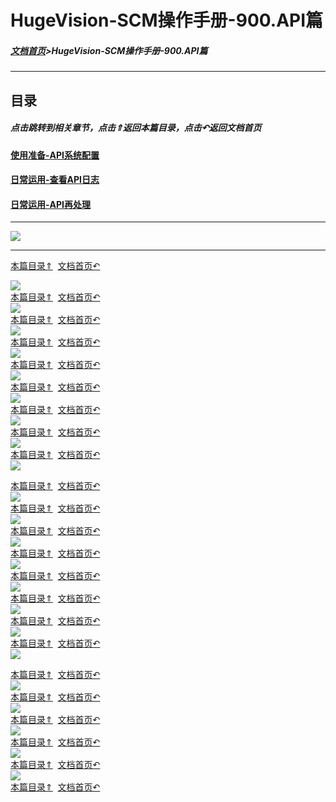 # HugeVision-SCM操作手册-900.API篇

<span id="目录"></span>

##### [文档首页](../../../index.md)>HugeVision-SCM操作手册-900.API篇
---

## 目录

##### 点击跳转到相关章节，点击⇑返回本篇目录，点击↶返回文档首页

#### [使用准备-API系统配置](#1)
#### [日常运用-查看API日志](#2)
#### [日常运用-API再处理](#3)

---
![](幻灯片1.PNG)<br>		

---

<span id="1"></span>

[本篇目录⇑](#目录)&nbsp;&nbsp;[文档首页↶](../../../index.md)<br>

![](幻灯片2.PNG)<br>		[本篇目录⇑](#目录)&nbsp;&nbsp;[文档首页↶](../../../index.md)<br>
![](幻灯片3.PNG)<br>		[本篇目录⇑](#目录)&nbsp;&nbsp;[文档首页↶](../../../index.md)<br>
![](幻灯片4.PNG)<br>		[本篇目录⇑](#目录)&nbsp;&nbsp;[文档首页↶](../../../index.md)<br>
![](幻灯片5.PNG)<br>		[本篇目录⇑](#目录)&nbsp;&nbsp;[文档首页↶](../../../index.md)<br>
![](幻灯片6.PNG)<br>		[本篇目录⇑](#目录)&nbsp;&nbsp;[文档首页↶](../../../index.md)<br>
![](幻灯片7.PNG)<br>		[本篇目录⇑](#目录)&nbsp;&nbsp;[文档首页↶](../../../index.md)<br>
![](幻灯片8.PNG)<br>		[本篇目录⇑](#目录)&nbsp;&nbsp;[文档首页↶](../../../index.md)<br>
![](幻灯片9.PNG)<br>		[本篇目录⇑](#目录)&nbsp;&nbsp;[文档首页↶](../../../index.md)<br>
![](幻灯片10.PNG)<br>	

<span id="2"></span>

[本篇目录⇑](#目录)&nbsp;&nbsp;[文档首页↶](../../../index.md)<br>
![](幻灯片11.PNG)<br>	[本篇目录⇑](#目录)&nbsp;&nbsp;[文档首页↶](../../../index.md)<br>
![](幻灯片12.PNG)<br>	[本篇目录⇑](#目录)&nbsp;&nbsp;[文档首页↶](../../../index.md)<br>
![](幻灯片13.PNG)<br>	[本篇目录⇑](#目录)&nbsp;&nbsp;[文档首页↶](../../../index.md)<br>
![](幻灯片14.PNG)<br>	[本篇目录⇑](#目录)&nbsp;&nbsp;[文档首页↶](../../../index.md)<br>
![](幻灯片15.PNG)<br>	[本篇目录⇑](#目录)&nbsp;&nbsp;[文档首页↶](../../../index.md)<br>
![](幻灯片16.PNG)<br>	[本篇目录⇑](#目录)&nbsp;&nbsp;[文档首页↶](../../../index.md)<br>
![](幻灯片17.PNG)<br>	[本篇目录⇑](#目录)&nbsp;&nbsp;[文档首页↶](../../../index.md)<br>
![](幻灯片18.PNG)<br>	

<span id="3"></span>

[本篇目录⇑](#目录)&nbsp;&nbsp;[文档首页↶](../../../index.md)<br>
![](幻灯片19.PNG)<br>	[本篇目录⇑](#目录)&nbsp;&nbsp;[文档首页↶](../../../index.md)<br>
![](幻灯片20.PNG)<br>	[本篇目录⇑](#目录)&nbsp;&nbsp;[文档首页↶](../../../index.md)<br>
![](幻灯片21.PNG)<br>	[本篇目录⇑](#目录)&nbsp;&nbsp;[文档首页↶](../../../index.md)<br>
![](幻灯片22.PNG)<br>	[本篇目录⇑](#目录)&nbsp;&nbsp;[文档首页↶](../../../index.md)<br>
![](幻灯片23.PNG)<br>	[本篇目录⇑](#目录)&nbsp;&nbsp;[文档首页↶](../../../index.md)<br>
